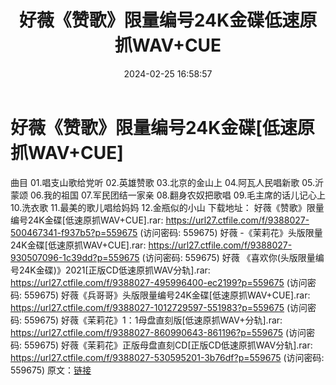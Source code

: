 ﻿---
title: 好薇《赞歌》限量编号24K金碟低速原抓WAV+CUE
date: 2024-02-25 16:58:57
categories: WAV车载音乐、镜像
tags: 华语中文
---
# 好薇《赞歌》限量编号24K金碟[低速原抓WAV+CUE]

曲目
01.唱支山歌给党听
02.英雄赞歌
03.北京的金山上
04.阿瓦人民唱新歌
05.沂蒙颂
06.我的祖国
07.军民团结一家亲
08.翻身农奴把歌唱
09.毛主席的话儿记心上
10.洗衣歌
11.最美的歌儿唱给妈妈
12.金瓶似的小山
下载地址：
好薇《赞歌》限量编号24K金碟[低速原抓WAV+CUE].rar: https://url27.ctfile.com/f/9388027-500467341-f937b5?p=559675
(访问密码: 559675)
好薇 -《茉莉花》头版限量24K金碟[低速原抓WAV+CUE].rar: https://url27.ctfile.com/f/9388027-930507096-1c39dd?p=559675
(访问密码: 559675)
好薇 《喜欢你(头版限量编号24K金碟)》2021[正版CD低速原抓WAV分轨].rar: https://url27.ctfile.com/f/9388027-495996400-ec2199?p=559675
(访问密码: 559675)
好薇《兵哥哥》头版限量编号24K金碟[低速原抓WAV+CUE].rar: https://url27.ctfile.com/f/9388027-1012729597-551983?p=559675
(访问密码: 559675)
好薇《茉莉花》1：1母盘直刻版[低速原抓WAV+分轨].rar: https://url27.ctfile.com/f/9388027-860990643-861196?p=559675
(访问密码: 559675)
好薇《茉莉花》正版母盘直刻CD[正版CD低速原抓WAV分轨].rar: https://url27.ctfile.com/f/9388027-530595201-3b76df?p=559675
(访问密码: 559675)
原文：[链接](https://blog.sina.com.cn/s/blog_1647c7e76010314hy.html)
